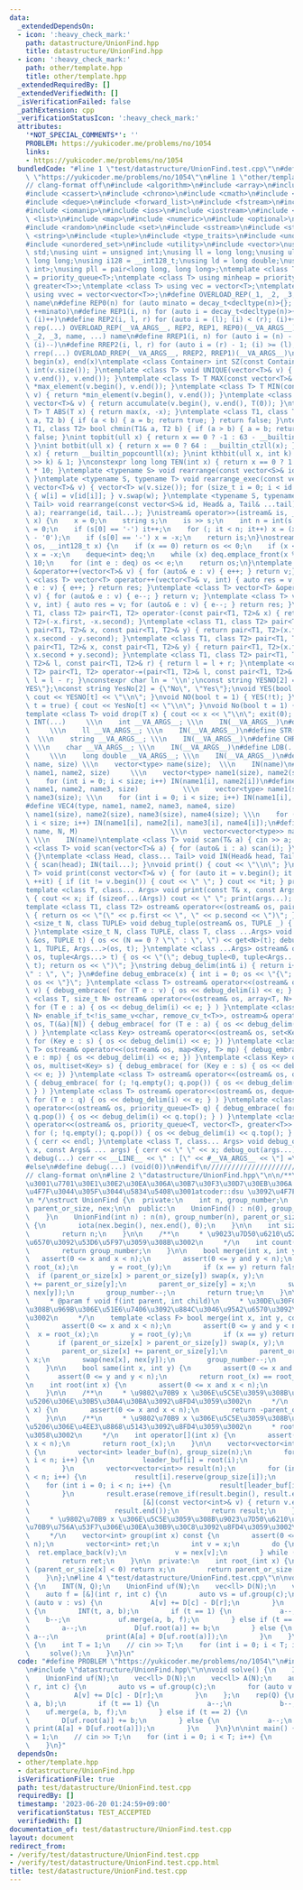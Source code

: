 ```yaml
---
data:
  _extendedDependsOn:
  - icon: ':heavy_check_mark:'
    path: datastructure/UnionFind.hpp
    title: datastructure/UnionFind.hpp
  - icon: ':heavy_check_mark:'
    path: other/template.hpp
    title: other/template.hpp
  _extendedRequiredBy: []
  _extendedVerifiedWith: []
  _isVerificationFailed: false
  _pathExtension: cpp
  _verificationStatusIcon: ':heavy_check_mark:'
  attributes:
    '*NOT_SPECIAL_COMMENTS*': ''
    PROBLEM: https://yukicoder.me/problems/no/1054
    links:
    - https://yukicoder.me/problems/no/1054
  bundledCode: "#line 1 \"test/datastructure/UnionFind.test.cpp\"\n#define PROBLEM\
    \ \"https://yukicoder.me/problems/no/1054\"\n#line 1 \"other/template.hpp\"\n\
    // clang-format off\n#include <algorithm>\n#include <array>\n#include <bitset>\n\
    #include <cassert>\n#include <chrono>\n#include <cmath>\n#include <complex>\n\
    #include <deque>\n#include <forward_list>\n#include <fstream>\n#include <functional>\n\
    #include <iomanip>\n#include <ios>\n#include <iostream>\n#include <limits>\n#include\
    \ <list>\n#include <map>\n#include <numeric>\n#include <optional>\n#include <queue>\n\
    #include <random>\n#include <set>\n#include <sstream>\n#include <stack>\n#include\
    \ <string>\n#include <tuple>\n#include <type_traits>\n#include <unordered_map>\n\
    #include <unordered_set>\n#include <utility>\n#include <vector>\nusing namespace\
    \ std;\nusing uint = unsigned int;\nusing ll = long long;\nusing ull = unsigned\
    \ long long;\nusing i128 = __int128_t;\nusing ld = long double;\nusing pii = pair<int,\
    \ int>;\nusing pll = pair<long long, long long>;\ntemplate <class T> using maxheap\
    \ = priority_queue<T>;\ntemplate <class T> using minheap = priority_queue<T, vector<T>,\
    \ greater<T>>;\ntemplate <class T> using vec = vector<T>;\ntemplate <class T>\
    \ using vvec = vector<vector<T>>;\n#define OVERLOAD_REP(_1, _2, _3, name, ...)\
    \ name\n#define REP0(n) for (auto minato = decay_t<decltype(n)>{}; minato < (n);\
    \ ++minato)\n#define REP1(i, n) for (auto i = decay_t<decltype(n)>{}; (i) < (n);\
    \ (i)++)\n#define REP2(i, l, r) for (auto i = (l); (i) < (r); (i)++)\n#define\
    \ rep(...) OVERLOAD_REP(__VA_ARGS__, REP2, REP1, REP0)(__VA_ARGS__)\n#define OVERLOAD_RREP(_1,\
    \ _2, _3, name, ...) name\n#define RREP1(i, n) for (auto i = (n) - 1; (i) >= decay_t<decltype(n)>{};\
    \ (i)--)\n#define RREP2(i, l, r) for (auto i = (r) - 1; (i) >= (l); (i)--)\n#define\
    \ rrep(...) OVERLOAD_RREP(__VA_ARGS__, RREP2, RREP1)(__VA_ARGS__)\n#define ALL(x)\
    \ begin(x), end(x)\ntemplate <class Container> int SZ(const Container& v) { return\
    \ int(v.size()); }\ntemplate <class T> void UNIQUE(vector<T>& v) { v.erase(unique(v.begin(),\
    \ v.end()), v.end()); }\ntemplate <class T> T MAX(const vector<T>& v) { return\
    \ *max_element(v.begin(), v.end()); }\ntemplate <class T> T MIN(const vector<T>&\
    \ v) { return *min_element(v.begin(), v.end()); }\ntemplate <class T> T SUM(const\
    \ vector<T>& v) { return accumulate(v.begin(), v.end(), T(0)); }\ntemplate <class\
    \ T> T ABS(T x) { return max(x, -x); }\ntemplate <class T1, class T2> bool chmax(T1&\
    \ a, T2 b) { if (a < b) { a = b; return true; } return false; }\ntemplate <class\
    \ T1, class T2> bool chmin(T1& a, T2 b) { if (a > b) { a = b; return true; } return\
    \ false; }\nint topbit(ull x) { return x == 0 ? -1 : 63 - __builtin_clzll(x);\
    \ }\nint botbit(ull x) { return x == 0 ? 64 : __builtin_ctzll(x); }\nint popcount(ull\
    \ x) { return __builtin_popcountll(x); }\nint kthbit(ull x, int k) { return (x\
    \ >> k) & 1; }\nconstexpr long long TEN(int x) { return x == 0 ? 1 : TEN(x - 1)\
    \ * 10; }\ntemplate <typename S> void rearrange(const vector<S>& id) { (void)id;\
    \ }\ntemplate <typename S, typename T> void rearrange_exec(const vector<S>& id,\
    \ vector<T>& v) { vector<T> w(v.size()); for (size_t i = 0; i < id.size(); i++)\
    \ { w[i] = v[id[i]]; } v.swap(w); }\ntemplate <typename S, typename Head, typename...\
    \ Tail> void rearrange(const vector<S>& id, Head& a, Tail& ...tail) { rearrange_exec(id,\
    \ a); rearrange(id, tail...); }\nistream& operator>>(istream& is, __int128_t&\
    \ x) {\n    x = 0;\n    string s;\n    is >> s;\n    int n = int(s.size()), it\
    \ = 0;\n    if (s[0] == '-') it++;\n    for (; it < n; it++) x = (x * 10 + s[it]\
    \ - '0');\n    if (s[0] == '-') x = -x;\n    return is;\n}\nostream& operator<<(ostream&\
    \ os, __int128_t x) {\n    if (x == 0) return os << 0;\n    if (x < 0) os << '-',\
    \ x = -x;\n    deque<int> deq;\n    while (x) deq.emplace_front(x % 10), x /=\
    \ 10;\n    for (int e : deq) os << e;\n    return os;\n}\ntemplate <class T> vector<T>\
    \ &operator++(vector<T>& v) { for (auto& e : v) { e++; } return v;} \ntemplate\
    \ <class T> vector<T> operator++(vector<T>& v, int) { auto res = v; for (auto&\
    \ e : v) { e++; } return res; }\ntemplate <class T> vector<T> &operator--(vector<T>&\
    \ v) { for (auto& e : v) { e--; } return v; }\ntemplate <class T> vector<T> operator--(vector<T>&\
    \ v, int) { auto res = v; for (auto& e : v) { e--; } return res; }\ntemplate <class\
    \ T1, class T2> pair<T1, T2> operator-(const pair<T1, T2>& x) { return pair<T1,\
    \ T2>(-x.first, -x.second); }\ntemplate <class T1, class T2> pair<T1, T2> operator-(const\
    \ pair<T1, T2>& x, const pair<T1, T2>& y) { return pair<T1, T2>(x.first - y.first,\
    \ x.second - y.second); }\ntemplate <class T1, class T2> pair<T1, T2> operator+(const\
    \ pair<T1, T2>& x, const pair<T1, T2>& y) { return pair<T1, T2>(x.first + y.first,\
    \ x.second + y.second); }\ntemplate <class T1, class T2> pair<T1, T2> operator+=(pair<T1,\
    \ T2>& l, const pair<T1, T2>& r) { return l = l + r; }\ntemplate <class T1, class\
    \ T2> pair<T1, T2> operator-=(pair<T1, T2>& l, const pair<T1, T2>& r) { return\
    \ l = l - r; }\nconstexpr char ln = '\\n';\nconst string YESNO[2] = {\"NO\", \"\
    YES\"};\nconst string YesNo[2] = {\"No\", \"Yes\"};\nvoid YES(bool t = true) {\
    \ cout << YESNO[t] << \"\\n\"; }\nvoid NO(bool t = 1) { YES(!t); }\nvoid Yes(bool\
    \ t = true) { cout << YesNo[t] << \"\\n\"; }\nvoid No(bool t = 1) { Yes(!t); }\n\
    template <class T> void drop(T x) { cout << x << \"\\n\"; exit(0); }\n#define\
    \ INT(...)     \\\n    int __VA_ARGS__; \\\n    IN(__VA_ARGS__)\n#define LL(...)\
    \     \\\n    ll __VA_ARGS__; \\\n    IN(__VA_ARGS__)\n#define STR(...)      \
    \  \\\n    string __VA_ARGS__; \\\n    IN(__VA_ARGS__)\n#define CHR(...)     \
    \ \\\n    char __VA_ARGS__; \\\n    IN(__VA_ARGS__)\n#define LDB(...)        \
    \     \\\n    long double __VA_ARGS__; \\\n    IN(__VA_ARGS__)\n#define VEC(type,\
    \ name, size) \\\n    vector<type> name(size);  \\\n    IN(name)\n#define VEC2(type,\
    \ name1, name2, size)     \\\n    vector<type> name1(size), name2(size); \\\n\
    \    for (int i = 0; i < size; i++) IN(name1[i], name2[i])\n#define VEC3(type,\
    \ name1, name2, name3, size)           \\\n    vector<type> name1(size), name2(size),\
    \ name3(size); \\\n    for (int i = 0; i < size; i++) IN(name1[i], name2[i], name3[i])\n\
    #define VEC4(type, name1, name2, name3, name4, size)                 \\\n    vector<type>\
    \ name1(size), name2(size), name3(size), name4(size); \\\n    for (int i = 0;\
    \ i < size; i++) IN(name1[i], name2[i], name3[i], name4[i]);\n#define VV(type,\
    \ name, N, M)                       \\\n    vector<vector<type>> name(N, vector<type>(M));\
    \ \\\n    IN(name)\ntemplate <class T> void scan(T& a) { cin >> a; }\ntemplate\
    \ <class T> void scan(vector<T>& a) { for (auto& i : a) scan(i); }\nvoid IN()\
    \ {}\ntemplate <class Head, class... Tail> void IN(Head& head, Tail&... tail)\
    \ { scan(head); IN(tail...); }\nvoid print() { cout << \"\\n\"; }\ntemplate <class\
    \ T> void print(const vector<T>& v) { for (auto it = v.begin(); it != v.end();\
    \ ++it) { if (it != v.begin()) { cout << \" \"; } cout << *it; } print(); }\n\
    template <class T, class... Args> void print(const T& x, const Args& ... args)\
    \ { cout << x; if (sizeof...(Args)) cout << \" \"; print(args...); }\n#ifdef MINATO_LOCAL\n\
    template <class T1, class T2> ostream& operator<<(ostream& os, pair<T1, T2> p)\
    \ { return os << \"(\" << p.first << \", \" << p.second << \")\"; }\ntemplate\
    \ <size_t N, class TUPLE> void debug_tuple(ostream& os, TUPLE _) { (void)os; (void)_;\
    \ }\ntemplate <size_t N, class TUPLE, class T, class ...Args> void debug_tuple(ostream\
    \ &os, TUPLE t) { os << (N == 0 ? \"\" : \", \") << get<N>(t); debug_tuple<N +\
    \ 1, TUPLE, Args...>(os, t); }\ntemplate <class ...Args> ostream& operator<<(ostream&\
    \ os, tuple<Args...> t) { os << \"(\"; debug_tuple<0, tuple<Args...>, Args...>(os,\
    \ t); return os << \")\"; }\nstring debug_delim(int& i) { return i++ == 0 ? \"\
    \" : \", \"; }\n#define debug_embrace(x) { int i = 0; os << \"{\";  { x } return\
    \ os << \"}\"; }\ntemplate <class T> ostream& operator<<(ostream& os, vector<T>\
    \ v) { debug_embrace( for (T e : v) { os << debug_delim(i) << e; } ) }\ntemplate\
    \ <class T, size_t N> ostream& operator<<(ostream& os, array<T, N> a) { debug_embrace(\
    \ for (T e : a) { os << debug_delim(i) << e; } ) }\ntemplate <class T, size_t\
    \ N> enable_if_t<!is_same_v<char, remove_cv_t<T>>, ostream>& operator<<(ostream&\
    \ os, T(&a)[N]) { debug_embrace( for (T e : a) { os << debug_delim(i) << e; }\
    \ ) }\ntemplate <class Key> ostream& operator<<(ostream& os, set<Key> s) { debug_embrace(\
    \ for (Key e : s) { os << debug_delim(i) << e; }) }\ntemplate <class Key, class\
    \ T> ostream& operator<<(ostream& os, map<Key, T> mp) { debug_embrace( for (auto\
    \ e : mp) { os << debug_delim(i) << e; }) }\ntemplate <class Key> ostream& operator<<(ostream&\
    \ os, multiset<Key> s) { debug_embrace( for (Key e : s) { os << debug_delim(i)\
    \ << e; }) }\ntemplate <class T> ostream& operator<<(ostream& os, queue<T> q)\
    \ { debug_embrace( for (; !q.empty(); q.pop()) { os << debug_delim(i) << q.front();\
    \ } ) }\ntemplate <class T> ostream& operator<<(ostream& os, deque<T> q) { debug_embrace(\
    \ for (T e : q) { os << debug_delim(i) << e; } ) }\ntemplate <class T> ostream&\
    \ operator<<(ostream& os, priority_queue<T> q) { debug_embrace( for (; !q.empty();\
    \ q.pop()) { os << debug_delim(i) << q.top(); } ) }\ntemplate <class T> ostream&\
    \ operator<<(ostream& os, priority_queue<T, vector<T>, greater<T>> q) { debug_embrace(\
    \ for (; !q.empty(); q.pop()) { os << debug_delim(i) << q.top(); } ) }\nvoid debug_out()\
    \ { cerr << endl; }\ntemplate <class T, class... Args> void debug_out(const T&\
    \ x, const Args& ... args) { cerr << \" \" << x; debug_out(args...); }\n#define\
    \ debug(...) cerr << __LINE__ << \" : [\" << #__VA_ARGS__ << \"] =\", debug_out(__VA_ARGS__)\n\
    #else\n#define debug(...) (void(0))\n#endif\n///////////////////////////////////////////////////////////////////////////////////////////////////////////////////////////////////////////////////////////////////////////////////////////\n\
    // clang-format on\n#line 2 \"datastructure/UnionFind.hpp\"\n\n/**\n * \u9AD8\u901F\
    \u3001\u7701\u30E1\u30E2\u30EA\u306A\u30B7\u30F3\u30D7\u30EB\u306A UnionFind \u3092\
    \u4F7F\u3044\u305F\u3044\u5834\u5408\u3001atcoder::dsu \u3092\u4F7F\u3046\u3002\
    \n */\nstruct UnionFind {\n  private:\n    int n, group_number;\n    vector<int>\
    \ parent_or_size, nex;\n\n  public:\n    UnionFind() : n(0), group_number(0) {\n\
    \    }\n    UnionFind(int n) : n(n), group_number(n), parent_or_size(n, -1), nex(n)\
    \ {\n        iota(nex.begin(), nex.end(), 0);\n    }\n\n    int size() const {\n\
    \        return n;\n    }\n\n    /**\n     * \u9023\u7D50\u6210\u5206\u306E\u500B\
    \u6570\u3092\u53D6\u5F97\u3059\u308B\u3002\n     */\n    int count() const {\n\
    \        return group_number;\n    }\n\n    bool merge(int x, int y) {\n     \
    \   assert(0 <= x and x < n);\n        assert(0 <= y and y < n);\n        x =\
    \ root_(x);\n        y = root_(y);\n        if (x == y) return false;\n      \
    \  if (parent_or_size[x] > parent_or_size[y]) swap(x, y);\n        parent_or_size[x]\
    \ += parent_or_size[y];\n        parent_or_size[y] = x;\n        swap(nex[x],\
    \ nex[y]);\n        group_number--;\n        return true;\n    }\n\n    /**\n\
    \     * @param f void f(int parent, int child)\n     * \u30DE\u30FC\u30B8\u3059\
    \u308B\u969B\u306E\u51E6\u7406\u3092\u884C\u3046\u95A2\u6570\u3092\u6E21\u3059\
    \u3002\n     */\n    template <class F> bool merge(int x, int y, const F& f) {\n\
    \        assert(0 <= x and x < n);\n        assert(0 <= y and y < n);\n      \
    \  x = root_(x);\n        y = root_(y);\n        if (x == y) return false;\n \
    \       if (parent_or_size[x] > parent_or_size[y]) swap(x, y);\n        f(x, y);\n\
    \        parent_or_size[x] += parent_or_size[y];\n        parent_or_size[y] =\
    \ x;\n        swap(nex[x], nex[y]);\n        group_number--;\n        return true;\n\
    \    }\n\n    bool same(int x, int y) {\n        assert(0 <= x and x < n);\n \
    \       assert(0 <= y and y < n);\n        return root_(x) == root_(y);\n    }\n\
    \n    int root(int x) {\n        assert(0 <= x and x < n);\n        return root_(x);\n\
    \    }\n\n    /**\n     * \u9802\u70B9 x \u306E\u5C5E\u3059\u308B\u9023\u7D50\u6210\
    \u5206\u306E\u30B5\u30A4\u30BA\u3092\u8FD4\u3059\u3002\n     */\n    int size(int\
    \ x) {\n        assert(0 <= x and x < n);\n        return -parent_or_size[root_(x)];\n\
    \    }\n\n    /**\n     * \u9802\u70B9 x \u306E\u5C5E\u3059\u308B\u9023\u7D50\u6210\
    \u5206\u306E\u4EE3\u8868\u5143\u3092\u8FD4\u3059\u3002\n     * root(x) \u3068\u540C\
    \u3058\u3002\n     */\n    int operator[](int x) {\n        assert(0 <= x and\
    \ x < n);\n        return root_(x);\n    }\n\n    vector<vector<int>> groups()\
    \ {\n        vector<int> leader_buf(n), group_size(n);\n        for (int i = 0;\
    \ i < n; i++) {\n            leader_buf[i] = root(i);\n            group_size[leader_buf[i]]++;\n\
    \        }\n        vector<vector<int>> result(n);\n        for (int i = 0; i\
    \ < n; i++) {\n            result[i].reserve(group_size[i]);\n        }\n    \
    \    for (int i = 0; i < n; i++) {\n            result[leader_buf[i]].push_back(i);\n\
    \        }\n        result.erase(remove_if(result.begin(), result.end(),\n   \
    \                            [&](const vector<int>& v) { return v.empty(); }),\n\
    \                     result.end());\n        return result;\n    }\n\n    /**\n\
    \     * \u9802\u70B9 x \u306E\u5C5E\u3059\u308B\u9023\u7D50\u6210\u5206\u306E\u9802\
    \u70B9\u756A\u53F7\u306E\u30EA\u30B9\u30C8\u3092\u8FD4\u3059\u3002\n     * O(size(x))\n\
    \     */\n    vector<int> group(int x) const {\n        assert(0 <= x and x <\
    \ n);\n        vector<int> ret;\n        int v = x;\n        do {\n          \
    \  ret.emplace_back(v);\n            v = nex[v];\n        } while (v != x);\n\
    \        return ret;\n    }\n\n  private:\n    int root_(int x) {\n        if\
    \ (parent_or_size[x] < 0) return x;\n        return parent_or_size[x] = root_(parent_or_size[x]);\n\
    \    }\n};\n#line 4 \"test/datastructure/UnionFind.test.cpp\"\n\nvoid solve()\
    \ {\n    INT(N, Q);\n    UnionFind uf(N);\n    vec<ll> D(N);\n    vec<ll> A(N);\n\
    \    auto f = [&](int r, int c) {\n        auto vs = uf.group(c);\n        for\
    \ (auto v : vs) {\n            A[v] += D[c] - D[r];\n        }\n    };\n    rep(Q)\
    \ {\n        INT(t, a, b);\n        if (t == 1) {\n            a--;\n        \
    \    b--;\n            uf.merge(a, b, f);\n        } else if (t == 2) {\n    \
    \        a--;\n            D[uf.root(a)] += b;\n        } else {\n           \
    \ a--;\n            print(A[a] + D[uf.root(a)]);\n        }\n    }\n}\n\nint main()\
    \ {\n    int T = 1;\n    // cin >> T;\n    for (int i = 0; i < T; i++) {\n   \
    \     solve();\n    }\n}\n"
  code: "#define PROBLEM \"https://yukicoder.me/problems/no/1054\"\n#include \"other/template.hpp\"\
    \n#include \"datastructure/UnionFind.hpp\"\n\nvoid solve() {\n    INT(N, Q);\n\
    \    UnionFind uf(N);\n    vec<ll> D(N);\n    vec<ll> A(N);\n    auto f = [&](int\
    \ r, int c) {\n        auto vs = uf.group(c);\n        for (auto v : vs) {\n \
    \           A[v] += D[c] - D[r];\n        }\n    };\n    rep(Q) {\n        INT(t,\
    \ a, b);\n        if (t == 1) {\n            a--;\n            b--;\n        \
    \    uf.merge(a, b, f);\n        } else if (t == 2) {\n            a--;\n    \
    \        D[uf.root(a)] += b;\n        } else {\n            a--;\n           \
    \ print(A[a] + D[uf.root(a)]);\n        }\n    }\n}\n\nint main() {\n    int T\
    \ = 1;\n    // cin >> T;\n    for (int i = 0; i < T; i++) {\n        solve();\n\
    \    }\n}"
  dependsOn:
  - other/template.hpp
  - datastructure/UnionFind.hpp
  isVerificationFile: true
  path: test/datastructure/UnionFind.test.cpp
  requiredBy: []
  timestamp: '2023-06-20 01:24:59+09:00'
  verificationStatus: TEST_ACCEPTED
  verifiedWith: []
documentation_of: test/datastructure/UnionFind.test.cpp
layout: document
redirect_from:
- /verify/test/datastructure/UnionFind.test.cpp
- /verify/test/datastructure/UnionFind.test.cpp.html
title: test/datastructure/UnionFind.test.cpp
---
```

